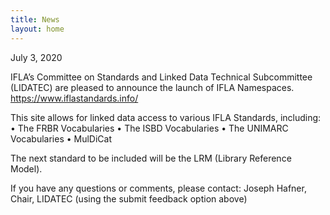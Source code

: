 ```yaml
---
title: News
layout: home
---
```


July 3, 2020

IFLA’s Committee on Standards and Linked Data Technical Subcommittee (LIDATEC) are pleased to announce the launch of IFLA Namespaces. https://www.iflastandards.info/

This site allows for linked data access to various IFLA Standards, including: 
  •	The FRBR Vocabularies
  •	The ISBD Vocabularies
  •	The UNIMARC Vocabularies
  •	MulDiCat

The next standard to be included will be the LRM (Library Reference Model). 

If you have any questions or comments, please contact: Joseph Hafner, Chair, LIDATEC (using the submit feedback option above)


